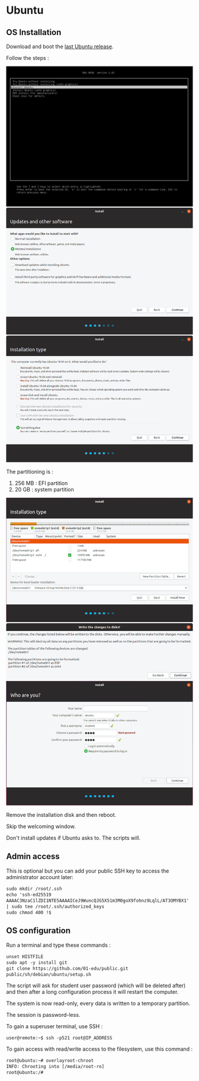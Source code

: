 # Ubuntu

## OS Installation

Download and boot the [last Ubuntu release](https://releases.ubuntu.com/21.04/ubuntu-21.04-desktop-amd64.iso).

Follow the steps :

![img1](img/ubuntu-installation/1.png)
![img2](img/ubuntu-installation/2.png)
![img3](img/ubuntu-installation/3.png)

The partitioning is :

1. 256 MB : EFI partition
2. 20 GB : system partition

![img4](img/ubuntu-installation/4.png)
![img5](img/ubuntu-installation/5.png)
![img6](img/ubuntu-installation/6.png)

Remove the installation disk and then reboot.

Skip the welcoming window.

Don't install updates if Ubuntu asks to. The scripts will.

## Admin access

This is optional but you can add your public SSH key to access the administrator account later:

```shell
sudo mkdir /root/.ssh
echo 'ssh-ed25519 AAAAC3NzaC1lZDI1NTE5AAAAICeJ9WuncQJG5X51m3M0goX9fohnz9LqlL/AT3OMYBX1' | sudo tee /root/.ssh/authorized_keys
sudo chmod 400 !$
```

## OS configuration

Run a terminal and type these commands :

```shell
unset HISTFILE
sudo apt -y install git
git clone https://github.com/01-edu/public.git
public/sh/debian/ubuntu/setup.sh
```

The script will ask for student user password (which will be deleted after) and then after a long configuration process it will restart the computer.

The system is now read-only, every data is written to a temporary partition.

The session is password-less.

To gain a superuser terminal, use SSH :

```console
user@remote:~$ ssh -p521 root@IP_ADDRESS
```

To gain access with read/write access to the filesystem, use this command :

```console
root@ubuntu:~# overlayroot-chroot
INFO: Chrooting into [/media/root-ro]
root@ubuntu:/#
```
